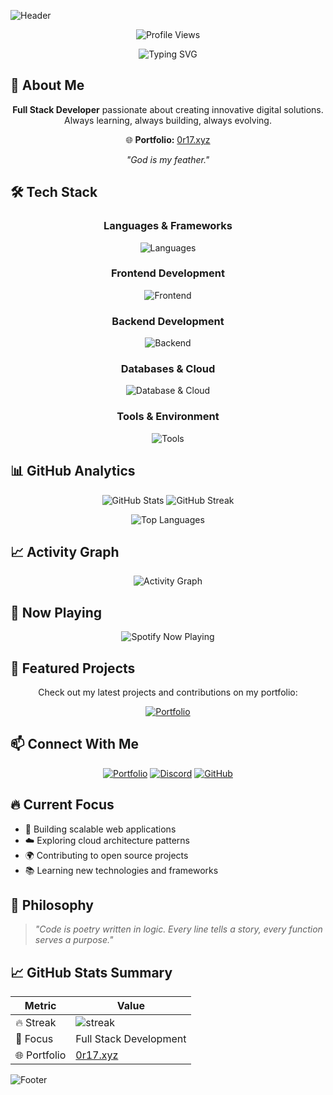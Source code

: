 ![Header](https://capsule-render.vercel.app/api?type=waving&color=00bfbf&height=110&section=header)

<div align="center">

![Profile Views](https://komarev.com/ghpvc/?username=0r17&color=00bfbf)

![Typing SVG](https://readme-typing-svg.herokuapp.com/?font=JetBrains+Mono&weight=600&pause=1000&center=true&width=435&lines=Hello+World!;I'm+0r17;Welcome!;Full+Stack+Developer;Creating+Digital+Solutions)

</div>

## 🚀 About Me

<div align="center">

**Full Stack Developer** passionate about creating innovative digital solutions.  
Always learning, always building, always evolving.

🌐 **Portfolio:** [0r17.xyz](https://0r17.xyz)

*"God is my feather."*

</div>

## 🛠️ Tech Stack

<div align="center">

### Languages & Frameworks
![Languages](https://skillicons.dev/icons?i=html,css,javascript,typescript,python,php,ruby,rust,kotlin,swift)

### Frontend Development
![Frontend](https://skillicons.dev/icons?i=react,nextjs,flutter,tailwind,bootstrap)

### Backend Development
![Backend](https://skillicons.dev/icons?i=nodejs,express,django,flask,laravel)

### Databases & Cloud
![Database & Cloud](https://skillicons.dev/icons?i=mongodb,mysql,postgres,redis,aws,gcp,docker,kubernetes)

### Tools & Environment
![Tools](https://skillicons.dev/icons?i=git,github,gitlab,linux,vim,vscode,figma,postman)

</div>

## 📊 GitHub Analytics

<div align="center">

![GitHub Stats](https://github-readme-stats.vercel.app/api?username=0r17&show_icons=true&theme=tokyonight&hide_border=true&include_all_commits=true&count_private=true)
![GitHub Streak](https://streak-stats.demolab.com/?user=0r17&theme=tokyonight&hide_border=true)

![Top Languages](https://github-readme-stats.vercel.app/api/top-langs/?username=0r17&layout=compact&theme=tokyonight&hide_border=true)

</div>

## 📈 Activity Graph

<div align="center">

![Activity Graph](https://github-readme-activity-graph.vercel.app/graph?username=0r17&theme=tokyo-night&hide_border=true)

</div>

## 🎵 Now Playing

<div align="center">

![Spotify Now Playing](https://spotify-github-profile.kittinanx.com/api/view.svg?uid=31gjuyyybyon5tnu6aka74rysaoa&cover_image=true&theme=default&show_offline=true&background_color=121212&interchange=true&bar_color=00bfbf)

</div>

## 🌟 Featured Projects

<div align="center">

Check out my latest projects and contributions on my portfolio:

[![Portfolio](https://img.shields.io/badge/Portfolio-0r17.xyz-00bfbf?style=for-the-badge&logo=firefox&logoColor=white)](https://0r17.xyz)

</div>

## 📫 Connect With Me

<div align="center">

[![Portfolio](https://img.shields.io/badge/Portfolio-0r17.xyz-00bfbf?style=for-the-badge&logo=firefox&logoColor=white)](https://0r17.xyz)
[![Discord](https://img.shields.io/badge/Discord-7289DA?style=for-the-badge&logo=discord&logoColor=white)](https://discord.com/channels/@me/1025178617069707286)
[![GitHub](https://img.shields.io/badge/GitHub-100000?style=for-the-badge&logo=github&logoColor=white)](https://github.com/0r17)

</div>

## 🔥 Current Focus

- 🚀 Building scalable web applications
- ☁️ Exploring cloud architecture patterns  
- 🌍 Contributing to open source projects
- 📚 Learning new technologies and frameworks

## 💭 Philosophy

> *"Code is poetry written in logic. Every line tells a story, every function serves a purpose."*

## 📈 GitHub Stats Summary

<div align="center">

| Metric | Value |
|--------|-------|
| 🔥 Streak | ![streak](https://streak-stats.demolab.com/?user=0r17&theme=tokyonight&hide_border=true&format=compact) |
| 🎯 Focus | Full Stack Development |
| 🌐 Portfolio | [0r17.xyz](https://0r17.xyz) |

</div>

![Footer](https://capsule-render.vercel.app/api?type=waving&color=00bfbf&height=110&section=footer)
